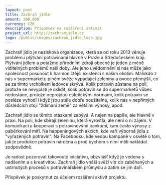 ```yaml
---
layout: post
title: Zachraň jídlo
amount: 200,000
currency: CZK
description: Příspěvek na rozšíření aktivit
project_url: http://zachranjidlo.cz
logo: /public/images/zachran_jidlo_logo.jpg
---
```


Zachraň jídlo je nezisková organizace, která se od roku 2013 věnuje problému plýtvání potravinami hlavně v Praze a Středočeském kraji. Plýtvání jídlem a potažmo přírodními zdroji obecně je jeden z méně viditelných problémů naší doby. Ale jeho uvědomnění si nás může jako společnost posunout k harmoničtější existenci s naším okolím. Málokdo z nás v supermarketu plném svěže vypadající zeleniny a ovoce přemýšlí, co se za tímto vrcholkem ledovce skrývá. Kolik potravin zůstane na poli, protože se nevyplatí je sklidit, kolik potravin se do supermarketů vůbec nedostane, protože neprojdou estetickými normami, kolik potravin se posléze vyhodí i když jsou stále dobře použitelné, kolik nás v nepřímých důsledcích stojí "ždímaní země" za většími výnosy, apod.

Zachraň jídlo se těmito otázkami zabývá. A nejen na papíře, ale hlavně v praxi. Na poli, kde sbírají zeleninu, která vyrostla, ale není o ni zájem. V komunikaci a kooperaci s potravinovými bankami, kam často výnosy z paběrkování míří. Na happeningových akcích, kde vaří výborná jídla z "vyřazených potravin". Na Facebooku, kde vedou kampaně v osvětě o tom, jak je produkce potravin náročná a proč bychom s nimi měli nakládat zodpovědně.

Je radost pozorovat takovouto iniciativu, obzvlášť když je vedena s nadšením a s kreativitou. Zachraň jídlo vnáší svěží vítr do zaběhaných a ustrnutých procesů v potravinářském průmyslu a zatím se jim daří.

Příspěvek je poskytnut za účelem rozšíření aktivit projektu. 
